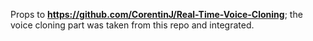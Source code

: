 Props to **https://github.com/CorentinJ/Real-Time-Voice-Cloning**; the voice cloning part was taken from this repo and integrated.
